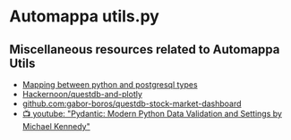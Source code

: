 # Automappa utils.py

## Miscellaneous resources related to Automappa Utils

- [Mapping between python and postgresql types](https://pynative.com/python-postgresql-tutorial/#h-the-mapping-between-python-and-postgresql-types "Mapping between python and postgresql types")
- [Hackernoon/questdb-and-plotly](<https://hackernoon.com/build-a-real-time-stock-price-dashboard-with-python-questdb-and-plotly>)
- [github.com:gabor-boros/questdb-stock-market-dashboard](<https://github.com/gabor-boros/questdb-stock-market-dashboard/blob/main/app/settings.py>)
- [:tv: youtube: "Pydantic: Modern Python Data Validation and Settings by Michael Kennedy"](https://youtu.be/lon-dEXfY2I?t=1027 "Pydantic: Modern Python Data Validation and Settings by Michael Kennedy")
